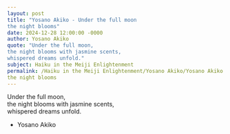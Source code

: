 ```yaml
---
layout: post
title: "Yosano Akiko - Under the full moon  
the night blooms"
date: 2024-12-28 12:00:00 -0000
author: Yosano Akiko
quote: "Under the full moon,  
the night blooms with jasmine scents,  
whispered dreams unfold."
subject: Haiku in the Meiji Enlightenment
permalink: /Haiku in the Meiji Enlightenment/Yosano Akiko/Yosano Akiko - Under the full moon  
the night blooms
---
```


Under the full moon,  
the night blooms with jasmine scents,  
whispered dreams unfold.

- Yosano Akiko
